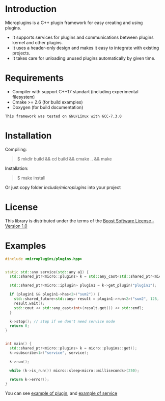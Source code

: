 # Introduction
Microplugins is a C++ plugin framework for easy creating and using plugins.

* It supports services for plugins and communications between plugins kernel and other plugins.
* It uses a header-only design and makes it easy to integrate with existing projects.
* It takes care for unloading unused plugins automatically by given time.

# Requirements
* Compiler with support C++17 standart (including experimental filesystem)
* Cmake >= 2.6 (for build examples)
* Doxygen (for build documentation)

`This framework was tested on GNU/Linux with GCC-7.3.0`

# Installation
Compiling:
> $ mkdir build && cd build && cmake .. && make

Installation:
> $ make install

Or just copy folder *include/microplugins* into your project

# License
This library is distributed under the terms of the [Boost Software License - Version 1.0](LICENSE)

# Examples
```c++
#include <microplugins/plugins.hpp>


static std::any service(std::any a1) {
  std::shared_ptr<micro::plugins> k = std::any_cast<std::shared_ptr<micro::plugins>>(a1);

  std::shared_ptr<micro::iplugin> plugin1 = k->get_plugin("plugin1");

  if (plugin1 && plugin1->has<2>("sum2")) {
    std::shared_future<std::any> result = plugin1->run<2>("sum2", 125, 175);
    result.wait();
    std::cout << std::any_cast<int>(result.get()) << std::endl;
  }

  k->stop(); // stop if we don't need service mode
  return 0;
}


int main() {
  std::shared_ptr<micro::plugins> k = micro::plugins::get();
  k->subscribe<1>("service", service);

  k->run();

  while (k->is_run()) micro::sleep<micro::milliseconds>(250);

  return k->error();
}
```
You can see [example of plugin](examples/plugin1.cxx), and [example of service](examples/microservice.cxx)
